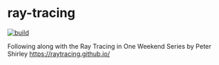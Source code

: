 # ray-tracing
[![build](https://github.com/McMassiveNZ/ray-tracing/actions/workflows/ci.yml/badge.svg)](https://github.com/McMassiveNZ/ray-tracing/actions/workflows/ci.yml)

Following along with the Ray Tracing in One Weekend Series by Peter Shirley https://raytracing.github.io/
